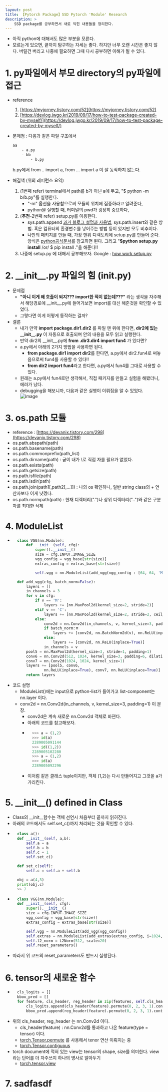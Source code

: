 ```yaml
---
layout: post
title: 【Pytorch Package】SSD Pytorch 'Module' Research
description: >
    SSD package를 공부하면서 새로 익힌 내용들을 정리한다.
---  
```

- 아직 python에 대해서도 많은 부분을 모른다.
- 모르는게 있으면, 끝까지 탐구하는 자세는 좋다. 하지만 너무 오랜 시간은 좋지 않다. 버릴건 버리고 나중에 필요하면 그때 다시 공부하면 이해가 될 수 있다.

# 1. py파일에서 부모 directory의 py파일에 접근 
- reference 
    1. [https://myjorney.tistory.com/52](https://myjorney.tistory.com/52)
    2. [https://devlog.jwgo.kr/2019/09/17/how-to-test-package-created-by-myself/](https://devlog.jwgo.kr/2019/09/17/how-to-test-package-created-by-myself/)

- 문제점 : 다음과 같은 파일 구조에서  
    ```sh
    aa
        - a.py
        - bb
            - b.py
    ```  
    b.py에서 from .. import a, from ... import a 이 잘 동작하지 않는다.
- 해결책 (위의 레퍼런스 요약)
    1. (1번째 refer) terminal에서 path를 b가 아닌 a에 두고, "$ python -m b/b.py"를 실행한다.
        - "-m" 옵션을 사용함으로써 모듈의 위치에 집중하라고 알려준다,
        - python을 실행할 때, 터미널의 pwd가 굉장히 중요하다,
    2. (**추천**-2번째 refer) setup.py를 이용한다. 
        - sys.path.append [과거 블로그 설명과 사용법](https://junha1125.github.io/docker-git-pytorch/2020-08-19-Keras-yolo3/), sys.path.insert와 같은 방법. 혹은 컴퓨터의 환경변수를 넣어주는 방법 등이 있지만 모두 비추이다.
        - 나만의 패키지를 만들 때, 가장 맨위 디렉토리에 setup.py를 만들어 준다. 양식은 [python공식문서](https://packaging.python.org/tutorials/packaging-projects/#creating-setup-py)를 참고하면 된다. 그리고 "**$python setup.py install** /or/ $ pip install ."을 해준다!!
    3. 나중에 setup.py 에 대해서 공부해보자. Google : [how work setup.py](https://stackoverflow.com/questions/1471994/what-is-setup-py)


# 2. \_\_init\_\_.py 파일의 힘 (__init__.py)
- 문제점 
    - **"아니 이게 왜 호출이 되지??? import한 적이 없는데???"** 라는 생각을 자주해서 해당경로에 \_\_init\_\_.py에 들어가보면 import를 대신 해준것을 확인할 수 있었다.
    - 그렇다면 이게 어떻게 동작하는 걸까?
- 결론 
    - 내가 만약 **import package.dir1.dir2** 를 파일 맨 위에 한다면, **dir2에 있는 \_\_init\_\_.py** 이 자동으로 호출되며 안의 내용을 모두 읽고 실행한다. 
    - 만약 dir2의 \_\_init\_\_.py에 **from .dir3.dir4 import fun4** 가 있다면?
    - a.py에서 아래의 2가지 방법을 사용하면 된다. 
        - **from package.dir1 import dir2**를 한다면, a.py에서 dir2.fun4로 써놓음으로써 fun4를 사용할 수 있다!!
        - **from dir2 import fun4**라고 한다면, a.py에서 fun4를 그대로 사용할 수 있다. 
    - 원래는 a.py에서 fun4로만 생각해서, 직접 패키지를 만들고 실험을 해봤더니, 에러가 났다. 
    - debugging을 해보니까, 다음과 같은 실행이 이뤄짐을 알 수 있었다.   
        ![image](https://user-images.githubusercontent.com/46951365/104087589-39a28b00-52a4-11eb-83c7-ed0dfc47614d.png)

# 3. os.path 모듈
- reference : [https://devanix.tistory.com/298](https://devanix.tistory.com/298)
- os.path.abspath(path)
- os.path.basename(path)
- os.path.commonprefix(path_list)
- os.path.dirname(path) : 굳이 내가 \\로 직접 자를 필요가 없었다. 
- os.path.exists(path)
- os.path.getsize(path)
- os.path.isfile(path)
- os.path.isdir(path)
- os.path.join(path1[,path2[,...]]) : 나의 os 확인하니, 일반 string class의 + 연산자보다 이게 낫겠다. 
- os.path.normpath(path) : 현재 디렉터리(".")나 상위 디렉터리("..")와 같은 구분자를 최대한 삭제

# 4. ModuleList
- ```python
    class VGG(nn.Module):
        def __init__(self, cfg):
            super().__init__()
            size = cfg.INPUT.IMAGE_SIZE
            vgg_config = vgg_base[str(size)]
            extras_config = extras_base[str(size)]

            self.vgg = nn.ModuleList(add_vgg(vgg_config : [64, 64, 'M', 128, 128, 'M', 256, 256, 256, 'C', 512, 512, 512, 'M', 512, 512, 512]))

    def add_vgg(cfg, batch_norm=False):
        layers = []
        in_channels = 3
        for v in cfg:
            if v == 'M':
                layers += [nn.MaxPool2d(kernel_size=2, stride=2)]
            elif v == 'C':
                layers += [nn.MaxPool2d(kernel_size=2, stride=2, ceil_mode=True)]
            else:
                conv2d = nn.Conv2d(in_channels, v, kernel_size=3, padding=1) 
                if batch_norm:ㅍ
                    layers += [conv2d, nn.BatchNorm2d(v), nn.ReLU(inplace=True)]
                else:
                    layers += [conv2d, nn.ReLU(inplace=True)]
                in_channels = v
        pool5 = nn.MaxPool2d(kernel_size=3, stride=1, padding=1)
        conv6 = nn.Conv2d(512, 1024, kernel_size=3, padding=6, dilation=6)
        conv7 = nn.Conv2d(1024, 1024, kernel_size=1)
        layers += [pool5, conv6,
                nn.ReLU(inplace=True), conv7, nn.ReLU(inplace=True)]
        return layers
    ```  
- 코드 설명 
    - ModuleList()에는 input으로 python-list가 들어가고 list-component는 nn.layer 이다. 
    - conv2d = nn.Conv2d(in_channels, v, kernel_size=3, padding=1) 이 문장.
        - conv2d은 계속 새로운 nn.Conv2d 객체로 바끤다.
        - 아래의 코드를 참고해보자.
        - ```python
            >>> a = (1,2)
            >>> id(a)
            2289005091144
            >>> id((1,2))
            2289005102280
            >>> a = (1,2)
            >>> id(a)
            2289005092296
            ```   
        - 이처럼 같은 클래스 tuple이지만, 객체 (1,2)는 다시 만들어지고 그것을 a가 가리킨다.



# 5. \_\_init\_\_() defined in Class
- Class의 __init__함수는 객체 선언시 처음부터 끝까지 읽혀진다.
- 아래의 코드에서도 self.set_c()까지 처리되는 것을 확인할 수 있다.
- ```python
    class a():
    def __init__(self, a,b):
        self.a = a
        self.b = b
        self.c = 1
        self.set_c()

    def set_c(self):
        self.c = self.a + self.b

    obj = a(4,3)
    print(obj.c) 
    >> 7
    ```  
- ```python
    class VGG(nn.Module):
    def __init__(self, cfg):
        super().__init__()
        size = cfg.INPUT.IMAGE_SIZE
        vgg_config = vgg_base[str(size)]
        extras_config = extras_base[str(size)]

        self.vgg = nn.ModuleList(add_vgg(vgg_config))
        self.extras = nn.ModuleList(add_extras(extras_config, i=1024, size=size))
        self.l2_norm = L2Norm(512, scale=20)
        self.reset_parameters()
    ```
- 따라서 위 코드의 reset_parameters도 반드시 실행된다.

# 6. tensor의 새로운 함수
- ```python
    cls_logits = []
    bbox_pred = []
    for feature, cls_header, reg_header in zip(features, self.cls_headers, self.reg_headers):
        cls_logits.append(cls_header(feature).permute(0, 2, 3, 1).contiguous())
        bbox_pred.append(reg_header(feature).permute(0, 2, 3, 1).contiguous())
    ```
- 위의 cls_header, reg_header 는 nn.Conv2d 이다. 
    - cls_header(feature) : nn.Conv2d를 통과하고 나온 feature(type = tensor) 이다.  
    - [torch.Tensor.permute](https://pytorch.org/docs/stable/tensors.html?highlight=permute#torch.Tensor.permute) 를 사용해서 tenor 연산 이뤄지는 중
    - [torch.Tensor.contiguous](https://pytorch.org/docs/stable/tensors.html#torch.Tensor.contiguous)
- torch document에 적혀 있는 view는 tensor의 shape, size를 의미한다. view라는 단어를 더 자주쓰지 하나의 명사로 알아두기
    - [torch.tensor.view](https://pytorch.org/docs/stable/tensors.html?highlight=permute#torch.Tensor.permute)

# 7. sadfasdf